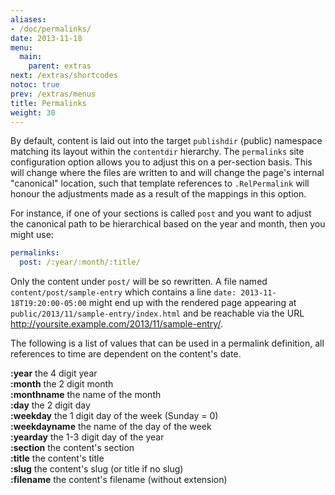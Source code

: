 ```yaml
---
aliases:
- /doc/permalinks/
date: 2013-11-18
menu:
  main:
    parent: extras
next: /extras/shortcodes
notoc: true
prev: /extras/menus
title: Permalinks
weight: 30
---
```


By default, content is laid out into the target `publishdir` (public)
namespace matching its layout within the `contentdir` hierarchy.
The `permalinks` site configuration option allows you to adjust this on a
per-section basis.
This will change where the files are written to and will change the page's
internal "canonical" location, such that template references to
`.RelPermalink` will honour the adjustments made as a result of the mappings
in this option.

For instance, if one of your sections is called `post` and you want to adjust
the canonical path to be hierarchical based on the year and month, then you
might use:

```yaml
permalinks:
  post: /:year/:month/:title/
```

Only the content under `post/` will be so rewritten.
A file named `content/post/sample-entry` which contains a line
`date: 2013-11-18T19:20:00-05:00` might end up with the rendered page
appearing at `public/2013/11/sample-entry/index.html` and be reachable via
the URL <http://yoursite.example.com/2013/11/sample-entry/>.

The following is a list of values that can be used in a permalink definition, 
all references to time are dependent on the content's date.

**:year** the 4 digit year<br/>
**:month** the 2 digit month<br/>
**:monthname** the name of the month<br/>
**:day** the 2 digit day<br/>
**:weekday** the 1 digit day of the week (Sunday = 0)<br/>
**:weekdayname** the name of the day of the week<br/>
**:yearday** the 1-3 digit day of the year<br/>
**:section** the content's section<br/>
**:title** the content's title<br/>
**:slug** the content's slug (or title if no slug)<br/>
**:filename** the content's filename (without extension)<br/>

